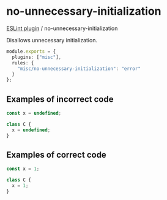 # no-unnecessary-initialization

[ESLint plugin](https://iliubinskii.github.io/eslint-plugin-misc/) / no-unnecessary-initialization

Disallows unnecessary initialization.

```ts
module.exports = {
  plugins: ["misc"],
  rules: {
    "misc/no-unnecessary-initialization": "error"
  }
};
```

## Examples of incorrect code

```ts
const x = undefined;

class C {
  x = undefined;
}
```

## Examples of correct code

```ts
const x = 1;

class C {
  x = 1;
}
```
